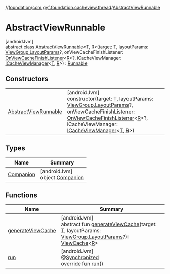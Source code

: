 //[foundation](../../../index.md)/[com.gyf.foundation.cacheview.thread](../index.md)/[AbstractViewRunnable](index.md)

# AbstractViewRunnable

[androidJvm]\
abstract class [AbstractViewRunnable](index.md)&lt;[T](index.md), [R](index.md)&gt;(target: [T](index.md), layoutParams: [ViewGroup.LayoutParams](https://developer.android.com/reference/kotlin/android/view/ViewGroup.LayoutParams.html)?, onViewCacheFinishListener: [OnViewCacheFinishListener](../../com.gyf.foundation.cacheview.callback/-on-view-cache-finish-listener/index.md)&lt;[R](index.md)&gt;?, iCacheViewManager: [ICacheViewManager](../../com.gyf.foundation.cacheview.async/-i-cache-view-manager/index.md)&lt;[T](index.md), [R](index.md)&gt;) : [Runnable](https://developer.android.com/reference/kotlin/java/lang/Runnable.html)

## Constructors

| | |
|---|---|
| [AbstractViewRunnable](-abstract-view-runnable.md) | [androidJvm]<br>constructor(target: [T](index.md), layoutParams: [ViewGroup.LayoutParams](https://developer.android.com/reference/kotlin/android/view/ViewGroup.LayoutParams.html)?, onViewCacheFinishListener: [OnViewCacheFinishListener](../../com.gyf.foundation.cacheview.callback/-on-view-cache-finish-listener/index.md)&lt;[R](index.md)&gt;?, iCacheViewManager: [ICacheViewManager](../../com.gyf.foundation.cacheview.async/-i-cache-view-manager/index.md)&lt;[T](index.md), [R](index.md)&gt;) |

## Types

| Name | Summary |
|---|---|
| [Companion](-companion/index.md) | [androidJvm]<br>object [Companion](-companion/index.md) |

## Functions

| Name | Summary |
|---|---|
| [generateViewCache](generate-view-cache.md) | [androidJvm]<br>abstract fun [generateViewCache](generate-view-cache.md)(target: [T](index.md), layoutParams: [ViewGroup.LayoutParams](https://developer.android.com/reference/kotlin/android/view/ViewGroup.LayoutParams.html)?): [ViewCache](../../com.gyf.foundation.cacheview.view/-view-cache/index.md)&lt;[R](index.md)&gt; |
| [run](run.md) | [androidJvm]<br>@[Synchronized](https://kotlinlang.org/api/core/kotlin-stdlib/kotlin.jvm/-synchronized/index.html)<br>override fun [run](run.md)() |